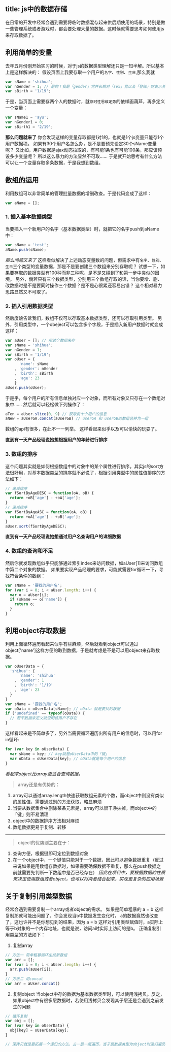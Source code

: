 title: js中的数据存储
---

在日常的开发中经常会遇到需要将临时数据混存起来供后期使用的场景，特别是做一些管理系统或者游戏时，都会要处理大量的数据。这时候就需要思考如何使用js来存取数据了。
## 利用简单的变量

去年五月份刚开始实习的时候，对于js的数据类型理解还只是一知半解。所以基本上是这样解决的：
假设页面上我要存取一个用户的`名字`、`性别`、`生日`,那么我就
```javascript
var sName = 'shihua';
var nGender = 1; // 是的！我是「gender」党并长期对「sex」党以及「登陆」党表示关心
var sBirth = '1/19';
```
于是，当页面上需要存两个人的数据时，就`临时性思维定势`的依样画葫芦，再多定义一个变量：
```javascript
var sName1 = 'ayu';
var nGender1 = 0;
var sBirth1 = '2/19';
```

**那么问题就来了**
你会发现这样的变量存取都是1对1的，也就是1个js变量只能存1个用户数据项。
如果有30个用户名怎么办，是不是要预先设定30个sName变量呢？
又比如，用户数据是ajax动态拉取的，有可能1条也有可能100条，那应该预设多少变量呢？
所以这么暴力的方法显然不可取……
于是就开始思考有什么方法可以让一个变量存取多条数据，于是我想到数组。

## 数组的运用

利用数组可以非常简单的管理批量数据的增删改查。于是代码变成了这样：
```javascript
var aName = [];
```
### 1. 插入基本数据类型
当要插入一个新用户的名字（基本数据类型）时，就把它的名字push到aName中：
```javascript
var sName = 'test';
aName.push(sName);
```
*那么问题又来了*
这样看似解决了上述动态变量数的问题，但需求中有`名字`、`性别`、`生日`三个类型的变量数据，那是不是要创建三个数组来分别存取呢？
试想一下，如果要存取的数据类型有100种而非三种呢，是不是又碰到了和第一步中类似的困境。
另外，倘若只有三个数据类型，分别用三个数组存取的话，当你要增、删、改数据时是不是要同时操作三个数据？是不是心很累还容易出错？
这个相对暴力思路显然又不可取了。

### 2. 插入引用数据类型
然后度娘告诉我们，数组不仅可以存取基本数据类型，还可以存取引用类型。
另外，引用类型中，一个obeject可以包含多个字段，于是插入新用户数据时就变成这样：
```javascript
var aUser = []; // 用这个数组来存
var sName = 'shihua';
var nGender = 1;
var sBirth = '1/19';
var oUser = {
      'name': sName
    , 'gender': nGender
    , 'birth': sBirth
    , 'age': 23
    }
aUser.push(oUser);
```

于是乎，每个用户的所有信息单独对应一个对象，而所有对象又只存在一个数组对象中……
然后就可以轻松做下列操作了：
```javascript
aTen = aUser.slice(0, 9) // 获取前十个用户的信息
aNew = aUserGA.concat(aUserGB) // userGA 和 userGB的数组合并为一组
```
数组的api有很多，在此不一一列举。
这样看起来似乎以及可以愉快的玩耍了。

**直到有一天产品经理说她想根据用户的年龄进行排序**
### 3. 数组的排序
这个问题其实就是如何根据数组中的对象中的某个属性进行排序。其实js的sort方法很好用，对基本数据类型的排序就不必说了，根据引用类型中的属性值排序的方法如下：
```javascript
// 递减排序
var fSortByAgeDESC = function(oA, oB) {
  return +oB['age'] - +oA['age'];
}
// 递减排序
var fSortByAgeASC = function(oA, oB) {
  return +oA['age'] - +oB['age'];
}
aUser.sort(fSortByAgeDESC);
```

**直到有一天产品经理说她想通过用户名查询用户的详细数据**
### 4. 数组的查询和不足
然后你就发现数组似乎只能够通过索引index来访问数据，如aUser[1]来访问数组中第二个对象的数据。
如果要实现产品经理的要求，可能就需要for循环一下，寻找符合条件的数组：
```javascript
var sName = '要找的用户名';
for (var i = 0; i < aUser.length; i++) {
  var o = aUser[i];
  if (sName == o['name']) {
    return o;
  }
}
```

## 利用object存取数据
利用上面循环遍历看起来似乎有些麻烦，然后就看到object可以通过object['name']这样方便的取到数据，于是就考虑是不是可以用object来存取数据。
```javascript
var oUserData = {
  'shihua': {
      'name': 'shihua'
    , 'gender': 1
    , 'birth': '1/19'
    , 'age': 23
  }
}
var sName = '要找的用户名';
var oData = oUserData[sName]; // oData 就是要找的数据
if ('undefined' == typeof(oData)) {
  // 若干数据未定义就说明该用户不存在
}
```
这样看起来是不简单多了，另外当需要循环遍历出所有用户的信息时，可以用for in循环:
```javascript
for (var key in oUserData) {
  var sName = key; // key就是oUserData中的「键」
  var oData = oUserData[key]; // oData就是每个用户的信息
}
```
*看起来object比array更适合查询数据。*
> array还是有优势的： 
1. array可以通过array.length快速获取数组元素的个数，而object中则没有类似的属性值，需要通过别的方法获取，略显麻烦
2. 当要从数据集合中删除某条元素是，array可以很干净抹掉，而object中的「键」则不易清理
3. object中的数据排序方法相对麻烦
4. 数组数据更易于复制、转移


------
>  object的优势则主要在于：
1. 查询方便，根据键即可定位到数据对象
2. 在一个object中，一个键值只能对于一个数据，因此可以避免数据重复（反过来说如果是用数组存数据时，如果需要确保数据不重复，那么在push数据之前就需要先判断一下数组中是否已经存在）
*因此在项目中，要根据数据的性质来决定使用数组或者object，也可以将两者结合起来，实现更复杂的应用场景*


## 关于复制引用类型数据

经常会遇到需要复制一个array或者object的需求。
如果是简单粗暴的 a = b 这样复制那就可能出问题了，你会发现当b中数据发生变化时， a的数据竟然也改变了，这也许并不是你想见到的结果，因为 a = b 这样对引用类型赋值时，a实际上等于b对象的一个内存地址，也就是说，访问a时实际上访问的是b。
正确复制引用类型的方法如下：
1. 复制array
```javascript
// 方法一 简单粗暴循环生成新数组
var arr = [];
for (var i = 0; i < aUser.length; i++) {
  arr.push(aUser[i]);
}
// 方法二 用concat
var arr = aUser.concat()
```
2. 复制object
当object中存的数据为基本数据类型时，可以使用浅拷贝。反之，如果object中有很多层数据时，若使用浅拷贝会发现其子层还是会遇到之前发生的问题
```javascript
// 循环复制
var obj = [];
for (var key in oUserData) {
  obj[key] = oUserData[key];
}

// 深拷贝就是要拓展一个递归的方法，去一层一层遍历，当子层数据类型为object时递归遍历下一次，直至最后一层。网上很多代码的。不贴了……

```